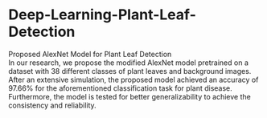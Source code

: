 # Deep-Learning-Plant-Leaf-Detection
Proposed AlexNet Model for Plant Leaf Detection </br>
In our research, we propose the modified AlexNet model pretrained on a dataset with 38 different classes of plant leaves and background images. After an extensive simulation, the proposed model achieved an accuracy of 97.66% for the aforementioned classification task for plant disease. Furthermore, the model is tested for better generalizability to achieve the consistency and reliability.
